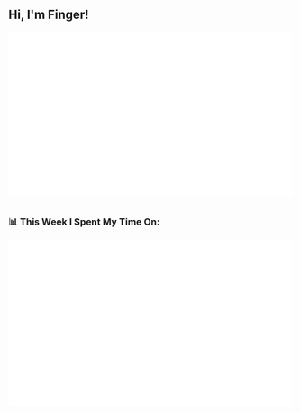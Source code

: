 <h2> Hi, I'm Finger!</h2>

<img align="right" src="https://raw.githubusercontent.com/spianmo/github-stats/master/generated/overview.svg#gh-light-mode-only">

<!-- <img align="right" height="160em" src="https://github-readme-stats-eight-theta.vercel.app/api/top-langs/?username=spianmo&layout=compact&langs_count=8&theme=algolia"/>	 -->
	
```go
package main

type Me struct {
	Name   string
	Job    string
	Code   string
	Skills string
}

func main() {
	me := &Me{
		Name:   "Finger",
		Job:    "Client-side Engineer",
		Code:   "Java and C++ and Others",
		Skills: "Android Security NLP ^o^",
	}
	_ = me
}
```


<h3>📊 This Week I Spent My Time On:</h3>
<img align='right' src="https://raw.githubusercontent.com/spianmo/github-stats/master/generated/languages.svg#gh-light-mode-only">

<!--START_SECTION:waka-->

```text
Python                   25 hrs 59 mins  █████████████████████░░░░   83.80 %
Vue.js                   2 hrs 12 mins   █▓░░░░░░░░░░░░░░░░░░░░░░░   07.12 %
Markdown                 36 mins         ▒░░░░░░░░░░░░░░░░░░░░░░░░   01.97 %
HTML                     25 mins         ▒░░░░░░░░░░░░░░░░░░░░░░░░   01.35 %
Batch                    18 mins         ▒░░░░░░░░░░░░░░░░░░░░░░░░   01.01 %
JavaScript               17 mins         ▒░░░░░░░░░░░░░░░░░░░░░░░░   00.95 %
```

<!--END_SECTION:waka-->
